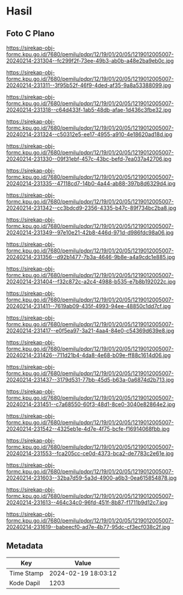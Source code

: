 # Hasil

## Foto C Plano

https://sirekap-obj-formc.kpu.go.id/7680/pemilu/pdpr/12/19/01/20/05/1219012005007-20240214-231304--fc299f2f-73ee-49b3-ab0b-a48e2ba9eb0c.jpg

https://sirekap-obj-formc.kpu.go.id/7680/pemilu/pdpr/12/19/01/20/05/1219012005007-20240214-231311--3f95b52f-46f9-4ded-af35-9a8a53388099.jpg

https://sirekap-obj-formc.kpu.go.id/7680/pemilu/pdpr/12/19/01/20/05/1219012005007-20240214-231318--c64d433f-1ab5-48db-afae-1d436c3fbe32.jpg

https://sirekap-obj-formc.kpu.go.id/7680/pemilu/pdpr/12/19/01/20/05/1219012005007-20240214-231324--c50312e5-ee17-4955-a910-4e18620ad18d.jpg

https://sirekap-obj-formc.kpu.go.id/7680/pemilu/pdpr/12/19/01/20/05/1219012005007-20240214-231330--09f31ebf-457c-43bc-befd-7ea037a42706.jpg

https://sirekap-obj-formc.kpu.go.id/7680/pemilu/pdpr/12/19/01/20/05/1219012005007-20240214-231335--47118cd7-14b0-4a44-ab88-397b8d6329d4.jpg

https://sirekap-obj-formc.kpu.go.id/7680/pemilu/pdpr/12/19/01/20/05/1219012005007-20240214-231342--cc3bdcd9-2356-4335-b47c-89f734bc2ba8.jpg

https://sirekap-obj-formc.kpu.go.id/7680/pemilu/pdpr/12/19/01/20/05/1219012005007-20240214-231349--97e10e21-42b8-446d-971d-d986fdc98a06.jpg

https://sirekap-obj-formc.kpu.go.id/7680/pemilu/pdpr/12/19/01/20/05/1219012005007-20240214-231356--d92b1477-7b3a-4646-9b8e-a4a9cdc1e885.jpg

https://sirekap-obj-formc.kpu.go.id/7680/pemilu/pdpr/12/19/01/20/05/1219012005007-20240214-231404--f32c872c-a2c4-4988-b535-e7b8b192022c.jpg

https://sirekap-obj-formc.kpu.go.id/7680/pemilu/pdpr/12/19/01/20/05/1219012005007-20240214-231411--7619ab09-435f-4993-94ee-48850c1dd7cf.jpg

https://sirekap-obj-formc.kpu.go.id/7680/pemilu/pdpr/12/19/01/20/05/1219012005007-20240214-231417--e0f5ea97-3a21-4aa4-84e0-c54369d639e8.jpg

https://sirekap-obj-formc.kpu.go.id/7680/pemilu/pdpr/12/19/01/20/05/1219012005007-20240214-231426--711d21b4-4da8-4e68-b09e-ff88c1614d06.jpg

https://sirekap-obj-formc.kpu.go.id/7680/pemilu/pdpr/12/19/01/20/05/1219012005007-20240214-231437--3179d531-77bb-45d5-b63a-0a6874d2b713.jpg

https://sirekap-obj-formc.kpu.go.id/7680/pemilu/pdpr/12/19/01/20/05/1219012005007-20240214-231451--c7a68550-60f3-48d1-8ce0-3040e82864e2.jpg

https://sirekap-obj-formc.kpu.go.id/7680/pemilu/pdpr/12/19/01/20/05/1219012005007-20240214-231542--4325eb1e-4d7e-4f75-bcfe-f16914068fbb.jpg

https://sirekap-obj-formc.kpu.go.id/7680/pemilu/pdpr/12/19/01/20/05/1219012005007-20240214-231553--fca205cc-ce0d-4373-bca2-de7783c2e61e.jpg

https://sirekap-obj-formc.kpu.go.id/7680/pemilu/pdpr/12/19/01/20/05/1219012005007-20240214-231603--32ba7d59-5a3d-4900-a6b3-0ea615854878.jpg

https://sirekap-obj-formc.kpu.go.id/7680/pemilu/pdpr/12/19/01/20/05/1219012005007-20240214-231613--464c34c0-96fd-451f-8b87-f1711b9d12c7.jpg

https://sirekap-obj-formc.kpu.go.id/7680/pemilu/pdpr/12/19/01/20/05/1219012005007-20240214-231619--babeecf0-ad7e-4b77-95dc-cf3ecf038c2f.jpg


## Metadata

| Key        | Value               |
| ---------- | ------------------- |
| Time Stamp | 2024-02-19 18:03:12 |
| Kode Dapil | 1203                |



